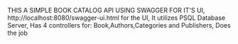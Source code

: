 THIS A SIMPLE BOOK CATALOG API USING SWAGGER FOR IT'S UI, http://localhost:8080/swagger-ui.html for the UI, It utilizes PSQL Database Server, Has 4 controllers for: Book,Authors,Categories and Publishers, Does the job
